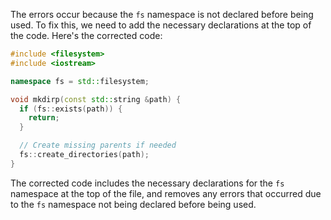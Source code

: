 
The errors occur because the `fs` namespace is not declared before being used. To fix this, we need to add the necessary declarations at the top of the code. Here's the corrected code:
```cpp
#include <filesystem>
#include <iostream>

namespace fs = std::filesystem;

void mkdirp(const std::string &path) {
  if (fs::exists(path)) {
    return;
  }

  // Create missing parents if needed
  fs::create_directories(path);
}
```
The corrected code includes the necessary declarations for the `fs` namespace at the top of the file, and removes any errors that occurred due to the `fs` namespace not being declared before being used.
